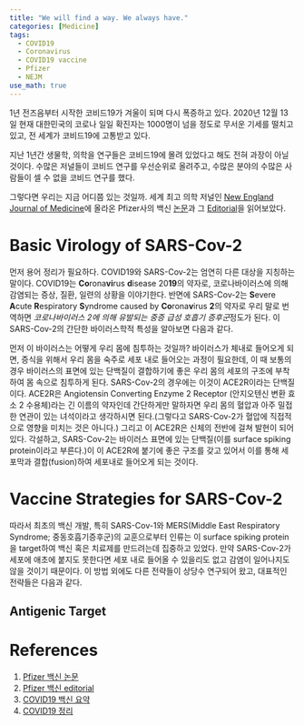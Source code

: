 ```yaml
---
title: "We will find a way. We always have."
categories: [Medicine]
tags:
  - COVID19
  - Coronavirus
  - COVID19 vaccine
  - Pfizer
  - NEJM
use_math: true
---
```

1년 전즈음부터 시작한 코비드19가 겨울이 되며 다시 폭증하고 있다. 2020년 12월 13일 현재 대한민국의 코로나 일일 확진자는 1000명이 넘을 정도로 무서운 기세를 떨치고 있고, 전 세계가 코비드19에 고통받고 있다.

지난 1년간 생물학, 의학을 연구들은 코비드19에 몰려 있었다고 해도 전혀 과장이 아닐 것이다. 수많은 저널들이 코비드 연구를 우선순위로 올려주고, 수많은 분야의 수많은 사람들이 셀 수 없을 코비드 연구를 했다.

그렇다면 우리는 지금 어디쯤 있는 것일까. 세계 최고 의학 저널인 [New England Journal of Medicine](https://www.nejm.org/)에 올라온 Pfizer사의 백신 [논문](https://www.nejm.org/doi/full/10.1056/NEJMoa2034577?query=RP)과 그 [Editorial](https://www.nejm.org/doi/pdf/10.1056/NEJMe2034717?articleTools=true)을 읽어보았다.

# Basic Virology of SARS-Cov-2

먼저 용어 정리가 필요하다. COVID19와 SARS-Cov-2는 엄연히 다른 대상을 지칭하는 말이다. COVID19는 **Co**rona**vi**rus **d**isease 20**19**의 약자로, 코로나바이러스에 의해 감염되는 증상, 질환, 일련의 상황을 이야기한다. 반면에 SARS-Cov-2는 **S**evere **A**cute **R**espiratory **S**yndrome caused by **Co**rona**v**irus **2**의 약자로 우리 말로 번역하면 *코로나바이러스 2에 의해 유발되는 중증 급성 호흡기 증후군*정도가 된다. 이 SARS-Cov-2의 간단한 바이러스학적 특성을 알아보면 다음과 같다.

먼저 이 바이러스는 어떻게 우리 몸에 침투하는 것일까? 바이러스가 체내로 들어오게 되면, 증식을 위해서 우리 몸을 숙주로 세포 내로 들어오는 과정이 필요한데, 이 때 보통의 경우 바이러스의 표면에 있는 단백질이 결합하기에 좋은 우리 몸의 세포의 구조에 부착하여 몸 속으로 침투하게 된다. SARS-Cov-2의 경우에는 이것이 ACE2R이라는 단백질이다. ACE2R은 Angiotensin Converting Enzyme 2 Receptor (안지오텐신 변환 효소 2 수용체)라는 긴 이름의 약자인데 간단하게만 말하자면 우리 몸의 혈압과 아주 밀접한 연관이 있는 녀석이라고 생각하시면 된다.(그렇다고 SARS-Cov-2가 혈압에 직접적으로 영향을 미치는 것은 아니다.) 그리고 이 ACE2R은 신체의 전반에 걸쳐 발현이 되어 있다. 각설하고, SARS-Cov-2는 바이러스 표면에 있는 단백질(이를 surface spiking protein이라고 부른다.)이 이 ACE2R에 붙기에 좋은 구조를 갖고 있어서 이를 통해 세포막과 결합(fusion)하여 세포내로 들어오게 되는 것이다.

# Vaccine Strategies for SARS-Cov-2

따라서 최초의 백신 개발, 특히 SARS-Cov-1와 MERS(Middle East Respiratory Syndrome; 중동호흡기증후군)의 교훈으로부터 인류는 이 surface spiking protein을 target하여 백신 혹은 치료제를 만드려는데 집중하고 있었다. 만약 SARS-Cov-2가 세포에 애초에 붙지도 못한다면 세포 내로 들어올 수 있을리도 없고 감염이 일어나지도 않을 것이기 때문이다. 이 방법 외에도 다른 전략들이 상당수 연구되어 왔고, 대표적인 전략들은 다음과 같다.

## Antigenic Target




# References

1. [Pfizer 백신 논문](https://www.nejm.org/doi/full/10.1056/NEJMoa2034577?query=RP)
2. [Pfizer 백신 editorial](https://www.nejm.org/doi/pdf/10.1056/NEJMe2034717?articleTools=true)
3. [COVID19 백신 요약](https://www.uptodate.com/contents/coronavirus-disease-2019-covid-19-vaccines-to-prevent-sars-cov-2-infection?search=covid&source=search_result&selectedTitle=2~150&usage_type=default&display_rank=2)
4. [COVID19 정리](https://www.uptodate.com/contents/coronavirus-disease-2019-covid-19-epidemiology-virology-and-prevention?search=covid&source=search_result&selectedTitle=7~150&usage_type=default&display_rank=7)
